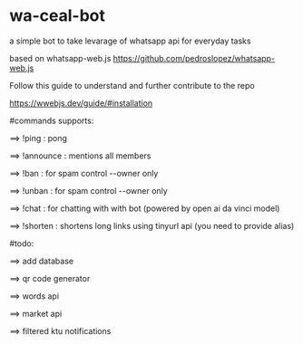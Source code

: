 # wa-ceal-bot
a simple bot to take levarage of whatsapp api for everyday tasks

based on whatsapp-web.js
https://github.com/pedroslopez/whatsapp-web.js

Follow this guide to understand and further contribute to the repo

https://wwebjs.dev/guide/#installation


#commands supports:

==> !ping  :  pong

==> !announce  :  mentions all members

==> !ban  :  for spam control --owner only

==> !unban  :  for spam control --owner only

==> !chat  :  for chatting with with bot (powered by open ai da vinci model)

==> !shorten : shortens long links using tinyurl api (you need to provide alias)

#todo:

==> add database

==> qr code generator

==> words api

==> market api

==> filtered ktu notifications
